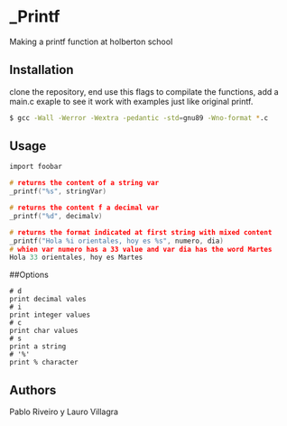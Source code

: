 # _Printf

Making a printf function at holberton school

## Installation

clone the repository, end use this flags to compilate the functions, add a main.c exaple to see it work with examples just like original printf.

```bash
$ gcc -Wall -Werror -Wextra -pedantic -std=gnu89 -Wno-format *.c
`````

## Usage

```c
import foobar

# returns the content of a string var
_printf("%s", stringVar)

# returns the content f a decimal var
_printf("%d", decimalv)

# returns the format indicated at first string with mixed content
_printf("Hola %i orientales, hoy es %s", numero, dia)
# whien var numero has a 33 value and var dia has the word Martes
Hola 33 orientales, hoy es Martes
`````
##Options
```
# d
print decimal vales
# i
print integer values
# c
print char values
# s
print a string
# '%'
print % character

`````

## Authors

Pablo Riveiro y Lauro Villagra

